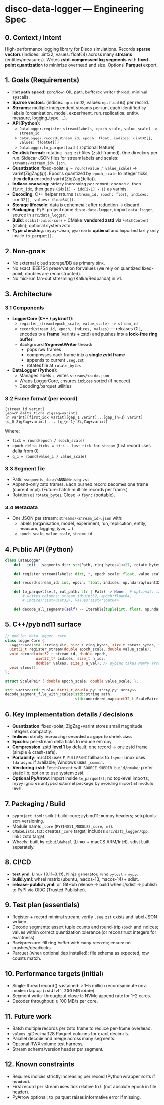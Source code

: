 # disco-data-logger — Engineering Spec

## 0. Context / Intent
High-performance logging library for Disco simulations. Records **sparse vectors** (indices: uint32, values: float64) across many **streams** (entities/measures). Writes **zstd-compressed log segments** with **fixed-point quantization** to minimize overhead and size. Optional **Parquet** export.

## 1. Goals (Requirements)
- **Hot path speed**: zero/low-GIL path, buffered writer thread, minimal syscalls.
- **Sparse vectors**: (indices: `np.uint32`, values: `np.float64`) per record.
- **Streams**: multiple independent streams per run, each identified by labels (organisation, model, experiment, run, replication, entity, measure, logging_type, …).
- **API (Python)**:
  - `DataLogger.register_stream(labels, epoch_scale, value_scale) -> stream_id`
  - `DataLogger.record(stream_id, epoch: float, indices: uint32[], values: float64[])`
  - `DataLogger.to_parquet(path)` (optional feature)
- **On-disk format**: rotating `.seg.zst` files (zstd-framed). One directory per run. Sidecar JSON files for stream labels and scales: `streams/<stream_id>.json`.
- **Quantization**: fixed-point: `q = round(value / value_scale)` -> varint(ZigZag(q)). Epochs quantized by `epoch_scale` to integer ticks, then **delta** encoded varint(ZigZag(delta)).
- **Indices encoding**: strictly increasing per record; encode `n`, then `first_idx`, then gaps `(idx[i] - idx[i-1] - 1)` as varints.
- **Decoding**: C++ helper returns `(stream_id, epoch: float, indices: uint32[], values: float64[])`.
- **Storage lifecycle**: data is ephemeral; after reduction -> discard.
- **Packaging**: PyPI project name `disco-data-logger`, import `data_logger`, source in `src/data_logger`.
- **Build**: `scikit-build-core` + CMake; **vendored zstd** via `FetchContent` (static); optional system zstd.
- **Type checking**: mypy-clean; `pyarrow` is **optional** and imported lazily only inside `to_parquet()`.

## 2. Non-goals
- No external cloud storage/DB as primary sink.
- No exact IEEE754 preservation for values (we rely on quantized fixed-point; doubles are reconstructed).
- No mid-run fan-out streaming (Kafka/Redpanda) in v1.

## 3. Architecture

### 3.1 Components
- **LoggerCore (C++ / pybind11)**:
  - `register_stream(epoch_scale, value_scale) -> stream_id`
  - `record(stream_id, epoch, indices, values)` — releases GIL, encodes to a **frame** (varints + zstd) and pushes into a **lock-free ring buffer**.
  - Background **SegmentWriter** thread:
    - pops raw frames
    - compresses each frame into a **single zstd frame**
    - appends to current `.seg.zst`
    - rotates file at `rotate_bytes`
- **DataLogger (Python)**:
  - Manages labels + writes `streams/<sid>.json`
  - Wraps LoggerCore, ensures `indices` sorted (if needed)
  - Decoding/parquet utilities

### 3.2 Frame format (per record)
```
[stream_id varint]
[epoch_delta_ticks ZigZag+varint]
[n varint][first_idx varint][gap_1 varint]...[gap_{n-1} varint]
[q_0 ZigZag+varint] ... [q_{n-1} ZigZag+varint]
```
Where:
- `tick = round(epoch / epoch_scale)`
- `epoch_delta_ticks = tick - last_tick_for_stream` (first record uses delta from 0)
- `q_i = round(value_i / value_scale)`

### 3.3 Segment file
- Path: `<segments_dir>/<NNNNN>.seg.zst`
- Append-only zstd frames. Each pushed record becomes one frame (current impl). (Future: batch multiple records per frame.)
- Rotation at `rotate_bytes`. Close → `fsync` (portable).

### 3.4 Metadata
- One JSON per stream: `streams/<stream_id>.json` with:
  - labels (organisation, model, experiment, run, replication, entity, measure, logging_type, …)
  - `epoch_scale`, `value_scale`, `stream_id`

## 4. Public API (Python)
```python
class DataLogger:
    def __init__(segments_dir: str|Path, ring_bytes=1<<27, rotate_bytes=256<<20, zstd_level=1): ...

    def register_stream(labels: dict, *, epoch_scale: float, value_scale: float) -> int: ...

    def record(stream_id: int, epoch: float, indices: np.ndarray[uint32], values: np.ndarray[float64]) -> None: ...

    def to_parquet(self, out_path: str | Path) -> None:  # optional; lazy import pyarrow
        # writes columns: stream_id:uint32, epoch:float64,
        # indices:list<uint32>, values:list<float64>

    def decode_all_segments(self) -> Iterable[tuple[int, float, np.ndarray, np.ndarray]]: ...
```

## 5. C++/pybind11 surface
```cpp
// module: data_logger._core
class LoggerCore {
  LoggerCore(std::string dir, size_t ring_bytes, size_t rotate_bytes, int zstd_level);
  uint32_t register_stream(double epoch_scale, double value_scale);
  void record(uint32_t stream_id, double epoch,
              uint32_t* indices, size_t n_idx,
              double* values, size_t n_val); // pybind takes NumPy arrays
  void close();
};

struct ScalePair { double epoch_scale; double value_scale; };

std::vector<std::tuple<uint32_t,double,py::array,py::array>>
decode_segment_file_with_scales(std::string path,
                                std::unordered_map<uint32_t,ScalePair> scales);
```

## 6. Key implementation details / decisions
- **Quantization**: fixed-point; ZigZag+varint stores small magnitude integers compactly.
- **Indices**: strictly increasing; encoded as gaps to shrink size.
- **Epochs**: per-stream delta ticks to reduce entropy.
- **Compression**: zstd **level 1** by default; one record → one zstd frame (simple & crash-safe).
- **Portability**: macOS uses `F_FULLFSYNC` fallback to `fsync`; Linux uses `fdatasync` if available; Windows uses `_commit`.
- **Vendoring zstd**: `FetchContent` with `SOURCE_SUBDIR build/cmake`; prefer static lib; option to use system zstd.
- **Optional PyArrow**: import inside `to_parquet()`; no top-level imports; mypy ignores untyped external package by avoiding import at module level.

## 7. Packaging / Build
- `pyproject.toml`: scikit-build-core; pybind11; numpy headers; setuptools-scm versioning.
- Module name: `_core` (`PYBIND11_MODULE(_core, m)`).
- `CMakeLists.txt`: creates `_core` target; includes `src/data_logger/cpp`, links zstd target.
- Wheels: built by `cibuildwheel` (Linux + macOS ARM/Intel). sdist built separately.

## 8. CI/CD
- **test.yml**: Linux (3.11–3.13), Ninja generator, runs `pytest` + `mypy`.
- **build.yml**: wheel matrix (ubuntu, macos-13, macos-14) + sdist.
- **release-publish.yml**: on GitHub release → build wheels/sdist → publish to PyPI via OIDC (Trusted Publisher).

## 9. Test plan (essentials)
- Register + record minimal stream; verify `.seg.zst` exists and label JSON written.
- Decode segments: assert tuple counts and round-trip `epoch` and indices; values within correct quantization tolerance (or reconstruct integers for exactness).
- Backpressure: fill ring buffer with many records; ensure no crashes/deadlocks.
- Parquet (when optional dep installed): file schema as expected, row counts match.

## 10. Performance targets (initial)
- Single-thread record() sustained: ≥ 1–5 million records/minute on a modern laptop (zstd lvl 1, 256 MB rotate).
- Segment writer throughput close to NVMe append rate for 1–2 cores.
- Decoder throughput: ≥ 100 MB/s per core.

## 11. Future work
- Batch multiple records per zstd frame to reduce per-frame overhead.
- `values_q`/Decimal128 Parquet columns for exact decimals.
- Parallel decode and merge across many segments.
- Optional RWX volume test harness.
- Stream schema/version header per segment.

## 12. Known constraints
- Requires indices strictly increasing per record (Python wrapper sorts if needed).
- First record per stream uses tick relative to 0 (not absolute epoch in file header).
- PyArrow optional; to_parquet raises informative error if missing.
